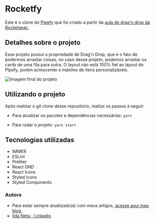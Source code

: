 # Rocketfy

Este é o clone do [Pipefy](https://www.pipefy.com/pt-br/) que foi criado a partir da [aula de drag'n drop da Rocketseat.](https://www.youtube.com/results?search_query=drag+%27n+drop+rocketseat).

## Detalhes sobre o projeto

Esse projeto possui a propriedade de Drag'n Drop, que é o fato de podermos arrastar coisas, no caso desse projeto, podemos arrastar os cards de uma fila para outra.
O layout não está 100% fiel ao layout do Pipefy, porém acrescentei o máximo de itens personalizáveis.

![Imagem final do projeto](https://raw.githubusercontent.com/ildasilva/challenges/master/rocketfy/src/assets/imagem-final-projeto.png)

## Utilizando o projeto

Após realizar o git clone desse repositório, realize os passos a seguir:

- Para atualizar os pacotes e dependências necessárias:
  `yarn`

- Para rodar o projeto:
  `yarn start`

## Tecnologias utilizadas

- IMMER
- ESLint
- Prettier
- React DND
- React Icons
- Styled Icons
- Styled Components

### Autora

- Para estar sempre atualizado(a) com meus artigos, [acesse aqui meu blog.](http://ildaneta.netlify.com/)
- [Ilda Neta - Linkedin](https://www.linkedin.com/in/ilda-silva-neta/)
